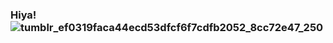 ### Hiya! ![tumblr_ef0319faca44ecd53dfcf6f7cdfb2052_8cc72e47_250](https://github.com/WaIIter/WaIIter/assets/144538884/62d6b0f0-349e-4572-a90c-4080c3247c04)
